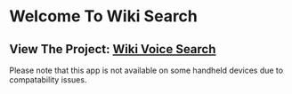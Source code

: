 # Welcome To Wiki Search

## View The Project: [Wiki Voice Search](https://wiki-voice-search.herokuapp.com/)

Please note that this app is not available on some handheld devices due to compatability issues.